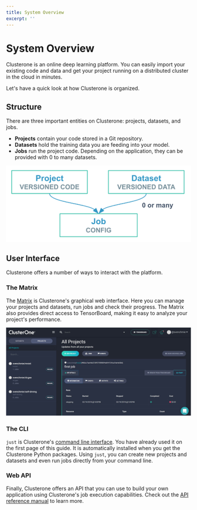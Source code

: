 ```yaml
---
title: System Overview
excerpt: ''
---
```


# System Overview

Clusterone is an online deep learning platform. You can easily import your existing code and data and get your project running on a distributed cluster in the cloud in minutes.

Let's have a quick look at how Clusterone is organized.

## Structure

There are three important entities on Clusterone: projects, datasets, and jobs.

* **Projects** contain your code stored in a Git repository.
* **Datasets** hold the training data you are feeding into your model.
* **Jobs** run the project code. Depending on the application, they can be provided with 0 to many datasets.



![](../.gitbook/assets/b4a515a-main-concepts.png)

## User Interface

Clusterone offers a number of ways to interact with the platform.

### The Matrix

The [Matrix](https:www.clusterone.com/matrix) is Clusterone's graphical web interface. Here you can manage your projects and datasets, run jobs and check their progress. The Matrix also provides direct access to TensorBoard, making it easy to analyze your project's performance.

![](../.gitbook/assets/a22f16a-co_matrix_screenshot.jpg)

### The CLI

`just` is Clusterone's [command line interface](doc:just-cli-reference-manual). You have already used it on the first page of this guide. It is automatically installed when you get the Clusterone Python packages. Using `just`, you can create new projects and datasets and even run jobs directly from your command line.

### Web API

Finally, Clusterone offers an API that you can use to build your own application using Clusterone's job execution capabilities. Check out the [API reference manual](https://docs.clusterone.com/v1.0/reference) to learn more.

